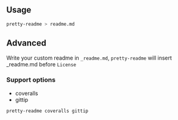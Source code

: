 Usage
---

```sh
pretty-readme > readme.md
```

Advanced
---

Write your custom readme in `_readme.md`, `pretty-readme` will insert _readme.md before `License`

### Support options

- coveralls
- gittip

```sh
pretty-readme coveralls gittip
```
